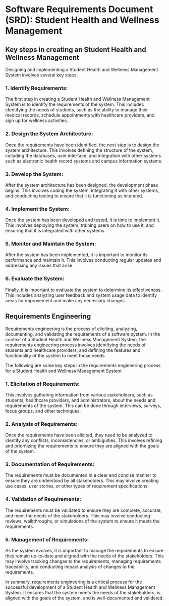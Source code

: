 # Software Requirements Document (SRD): Student Health and Wellness Management 

## Key steps in creating an Student Health and Wellness Management 

Designing and implementing a Student Health and Wellness Management System involves several key steps:

### 1. Identify Requirements: 
The first step in creating a Student Health and Wellness Management System is to identify the requirements of the system. This includes identifying the needs of students, such as the ability to manage their medical records, schedule appointments with healthcare providers, and sign up for wellness activities.

### 2. Design the System Architecture: 
Once the requirements have been identified, the next step is to design the system architecture. This involves defining the structure of the system, including the databases, user interface, and integration with other systems such as electronic health record systems and campus information systems.

### 3. Develop the System: 
After the system architecture has been designed, the development phase begins. This involves coding the system, integrating it with other systems, and conducting testing to ensure that it is functioning as intended.

### 4. Implement the System: 
Once the system has been developed and tested, it is time to implement it. This involves deploying the system, training users on how to use it, and ensuring that it is integrated with other systems.

### 5. Monitor and Maintain the System: 
After the system has been implemented, it is important to monitor its performance and maintain it. This involves conducting regular updates and addressing any issues that arise.

### 6. Evaluate the System: 
Finally, it is important to evaluate the system to determine its effectiveness. This includes analyzing user feedback and system usage data to identify areas for improvement and make any necessary changes.

## Requirements Engineering
Requirements engineering is the process of eliciting, analyzing, documenting, and validating the requirements of a software system. In the context of a Student Health and Wellness Management System, the requirements engineering process involves identifying the needs of students and healthcare providers, and defining the features and functionality of the system to meet those needs.

The following are some key steps in the requirements engineering process for a Student Health and Wellness Management System:

### 1. Elicitation of Requirements: 
This involves gathering information from various stakeholders, such as students, healthcare providers, and administrators, about the needs and requirements of the system. This can be done through interviews, surveys, focus groups, and other techniques.

### 2. Analysis of Requirements: 
Once the requirements have been elicited, they need to be analyzed to identify any conflicts, inconsistencies, or ambiguities. This involves refining and prioritizing the requirements to ensure they are aligned with the goals of the system.

### 3. Documentation of Requirements: 
The requirements must be documented in a clear and concise manner to ensure they are understood by all stakeholders. This may involve creating use cases, user stories, or other types of requirement specifications.

### 4. Validation of Requirements: 
The requirements must be validated to ensure they are complete, accurate, and meet the needs of the stakeholders. This may involve conducting reviews, walkthroughs, or simulations of the system to ensure it meets the requirements.

### 5. Management of Requirements: 
As the system evolves, it is important to manage the requirements to ensure they remain up-to-date and aligned with the needs of the stakeholders. This may involve tracking changes to the requirements, managing requirements traceability, and conducting impact analysis of changes to the requirements.

In summary, requirements engineering is a critical process for the successful development of a Student Health and Wellness Management System. It ensures that the system meets the needs of the stakeholders, is aligned with the goals of the system, and is well-documented and validated.

